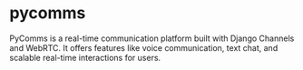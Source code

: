# pycomms
PyComms is a real-time communication platform built with Django Channels and WebRTC. It offers features like voice communication, text chat, and scalable real-time interactions for users.
